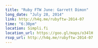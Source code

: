 ```yaml
---
title: "Ruby FTW June: Garrett Dimon"
long_date: "July 28, 2014"
link: http://h4q.me/rubyftw-2014-07
time: "6:30pm"
location: Simpli.fi
location_url: https://goo.gl/maps/o34lH
rsvp_url: http://h4q.me/rubyftw-2014-07
---
```

